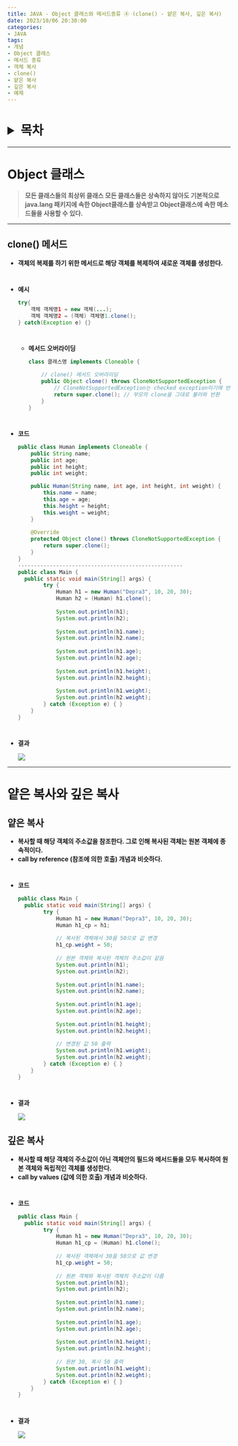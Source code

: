 ```yaml
---
title: JAVA - Object 클래스와 메서드종류 ④ (clone() - 얕은 복사, 깊은 복사)
date: 2023/10/06 20:30:00
categories:
- JAVA
tags:
- 개념
- Object 클래스
- 메서드 종류
- 객체 복사
- clone()
- 얕은 복사
- 깊은 복사
- 예제
---
```

<h1>
<details>
<summary>목차</summary>
<div markdown="1">

- [Object 클래스](#Object-클래스)
- [clone() 메서드](#clone-메서드)
- [얕은 복사와 깊은 복사](#얕은-복사와-깊은-복사)
	- [얕은 복사](#얕은-복사)
	- [깊은 복사](#깊은-복사)
</div>
</details>
</h1>

---

# Object 클래스

> **모든 클래스들의 최상위 클래스
모든 클래스들은 상속하지 않아도 기본적으로 java.lang 패키지에 속한 Object클래스를 상속받고 Object클래스에 속한 메소드들을 사용할 수 있다.**
> 

---

## clone() 메서드

- **객체의 복제를 하기 위한 메서드로 해당 객체를 복제하여 새로운 객체를 생성한다.**
#
- **예시**
    
    ```java
    try{
    	객체 객체명1 = new 객체(...);
    	객체 객체명2 = (객체) 객체명1.clone();
    } catch(Exception e) {}
    ```
    #
    - **메서드 오버라이딩**
        
        ```java
        class 클래스명 implements Cloneable {
        	
            // clone() 메서드 오버라이딩
            public Object clone() throws CloneNotSupportedException {
        		// CloneNotSupportedException는 checked exception이기에 반드시 예외처리 해야함
                return super.clone(); // 부모의 clone을 그대로 불러와 반환
            }
        }
        ```
#        
- **코드**
    
    ```java
    public class Human implements Cloneable {
    	public String name;
    	public int age;
    	public int height;
    	public int weight;
    
    	public Human(String name, int age, int height, int weight) {
    		this.name = name;
    		this.age = age;
    		this.height = height;
    		this.weight = weight;
    	}
    	
    	@Override
    	protected Object clone() throws CloneNotSupportedException {
    		return super.clone();
    	}
    }
    ----------------------------------------------------
    public class Main {
      public static void main(String[] args) {
    		try {
    			Human h1 = new Human("Depra3", 10, 20, 30);
    			Human h2 = (Human) h1.clone();
    			
    			System.out.println(h1);
    			System.out.println(h2);
    			
    			System.out.println(h1.name);
    			System.out.println(h2.name);
    			
    			System.out.println(h1.age);
    			System.out.println(h2.age);
    			
    			System.out.println(h1.height);
    			System.out.println(h2.height);
    			
    			System.out.println(h1.weight);
    			System.out.println(h2.weight);
    		} catch (Exception e) {	}
    	}
    }
    ```
#
- **결과**
    
    ![](/Images/2023/10/JAVA-Object클래스와메서드종류④/Untitled.png)
    

---

# 얕은 복사와 깊은 복사

## 얕은 복사

- **복사할 때 해당 객체의 주소값을 참조한다. 그로 인해 복사된 객체는 원본 객체에 종속적이다.**
- **call by reference (참조에 의한 호출) 개념과 비슷하다.**
#
- **코드**
    
    ```java
    public class Main {
      public static void main(String[] args) {
    		try {
    			Human h1 = new Human("Depra3", 10, 20, 30);
    			Human h1_cp = h1;
    			
    			// 복사된 객체에서 30을 50으로 값 변경
    			h1_cp.weight = 50;
    			
    			// 원본 객체와 복사된 객체의 주소값이 같음
    			System.out.println(h1);
    			System.out.println(h2);
    			
    			System.out.println(h1.name);
    			System.out.println(h2.name);
    			
    			System.out.println(h1.age);
    			System.out.println(h2.age);
    			
    			System.out.println(h1.height);
    			System.out.println(h2.height);
    			
    			// 변경된 값 50 출력
    			System.out.println(h1.weight);
    			System.out.println(h2.weight);
    		} catch (Exception e) {	}
    	}
    }
    ```
#    
- **결과**
    
    ![](/Images/2023/10/JAVA-Object클래스와메서드종류④/Untitled%201.png)
    

## 깊은 복사

- **복사할 때 해당 객체의 주소값이 아닌 객체안의 필드와 메서드들을 모두 복사하여 원본 객체와 독립적인 객체를 생성한다.**
- **call by values (값에 의한 호출) 개념과 비슷하다.**
#
- **코드**
    
    ```java
    public class Main {
      public static void main(String[] args) {
    		try {
    			Human h1 = new Human("Depra3", 10, 20, 30);
    			Human h1_cp = (Human) h1.clone();
    			
    			// 복사된 객체에서 30을 50으로 값 변경
    			h1_cp.weight = 50;
    			
    			// 원본 객체와 복사된 객체의 주소값이 다름
    			System.out.println(h1);
    			System.out.println(h2);
    			
    			System.out.println(h1.name);
    			System.out.println(h2.name);
    			
    			System.out.println(h1.age);
    			System.out.println(h2.age);
    			
    			System.out.println(h1.height);
    			System.out.println(h2.height);
    			
    			// 원본 30, 복사 50 출력
    			System.out.println(h1.weight);
    			System.out.println(h2.weight);
    		} catch (Exception e) {	}
    	}
    }
    ```
#    
- **결과**
    
    ![](/Images/2023/10/JAVA-Object클래스와메서드종류④/Untitled%202.png)
